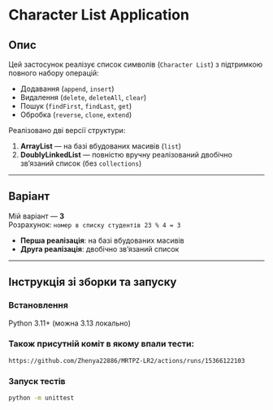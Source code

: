 # Character List Application

##  Опис
Цей застосунок реалізує список символів (`Character List`) з підтримкою повного набору операцій:

- Додавання (`append`, `insert`)
- Видалення (`delete`, `deleteAll`, `clear`)
- Пошук (`findFirst`, `findLast`, `get`)
- Обробка (`reverse`, `clone`, `extend`)

Реалізовано дві версії структури:

1. **ArrayList** — на базі вбудованих масивів (`list`)
2. **DoublyLinkedList** — повністю вручну реалізований двобічно зв’язаний список (без `collections`)

---

##  Варіант
Мій варіант — **3**  
Розрахунок: `номер в списку студентів 23 % 4 = 3`  

- **Перша реалізація**: на базі вбудованих масивів
- **Друга реалізація**: двобічно зв’язаний список

---

##  Інструкція зі зборки та запуску

###  Встановлення
Python 3.11+ (можна 3.13 локально)

### Також присутній коміт в якому впали тести: 

```
https://github.com/Zhenya22886/MRTPZ-LR2/actions/runs/15366122103
```
###  Запуск тестів

```bash
python -m unittest

 

